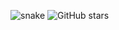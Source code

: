![snake](https://github.com/user-attachments/assets/9cbd9717-7467-4419-9b97-91772d24e2c3)   ![GitHub stars](https://img.shields.io/github/stars/Sharked9?style=social)
